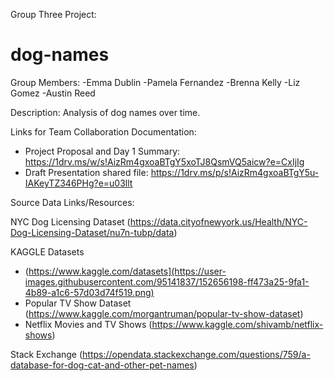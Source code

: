 Group Three Project:
# dog-names


Group Members:
-Emma Dublin
-Pamela Fernandez
-Brenna Kelly
-Liz Gomez
-Austin Reed


Description:
Analysis of dog names over time.


Links for Team Collaboration Documentation:
- Project Proposal and Day 1 Summary: https://1drv.ms/w/s!AizRm4gxoaBTgY5xoTJ8QsmVQ5aicw?e=CxIjIg
- Draft Presentation shared file: https://1drv.ms/p/s!AizRm4gxoaBTgY5u-IAKeyTZ346PHg?e=u03llt


Source Data Links/Resources: 

NYC Dog Licensing Dataset (https://data.cityofnewyork.us/Health/NYC-Dog-Licensing-Dataset/nu7n-tubp/data)

KAGGLE Datasets 
- (https://www.kaggle.com/datasets](https://user-images.githubusercontent.com/95141837/152656198-ff473a25-9fa1-4b89-a1c6-57d03d74f519.png)
- Popular TV Show Dataset (https://www.kaggle.com/morgantruman/popular-tv-show-dataset)
- Netflix Movies and TV Shows (https://www.kaggle.com/shivamb/netflix-shows)

Stack Exchange (https://opendata.stackexchange.com/questions/759/a-database-for-dog-cat-and-other-pet-names)

